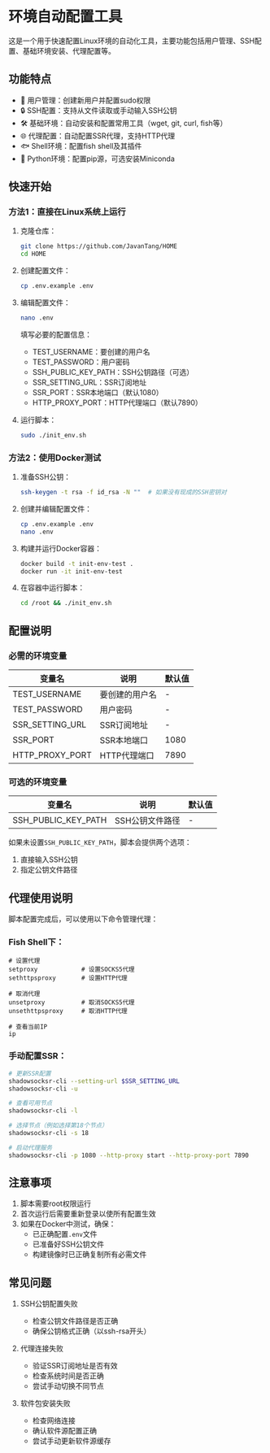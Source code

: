 # 环境自动配置工具

这是一个用于快速配置Linux环境的自动化工具，主要功能包括用户管理、SSH配置、基础环境安装、代理配置等。

## 功能特点

- 🔑 用户管理：创建新用户并配置sudo权限
- 🔒 SSH配置：支持从文件读取或手动输入SSH公钥
- 🛠 基础环境：自动安装和配置常用工具（wget, git, curl, fish等）
- 🌐 代理配置：自动配置SSR代理，支持HTTP代理
- 🐟 Shell环境：配置fish shell及其插件
- 🐍 Python环境：配置pip源，可选安装Miniconda

## 快速开始

### 方法1：直接在Linux系统上运行

1. 克隆仓库：
   ```bash
   git clone https://github.com/JavanTang/HOME
   cd HOME
   ```

2. 创建配置文件：
   ```bash
   cp .env.example .env
   ```

3. 编辑配置文件：
   ```bash
   nano .env
   ```
   填写必要的配置信息：
   - TEST_USERNAME：要创建的用户名
   - TEST_PASSWORD：用户密码
   - SSH_PUBLIC_KEY_PATH：SSH公钥路径（可选）
   - SSR_SETTING_URL：SSR订阅地址
   - SSR_PORT：SSR本地端口（默认1080）
   - HTTP_PROXY_PORT：HTTP代理端口（默认7890）

4. 运行脚本：
   ```bash
   sudo ./init_env.sh
   ```

### 方法2：使用Docker测试

1. 准备SSH公钥：
   ```bash
   ssh-keygen -t rsa -f id_rsa -N ""  # 如果没有现成的SSH密钥对
   ```

2. 创建并编辑配置文件：
   ```bash
   cp .env.example .env
   nano .env
   ```

3. 构建并运行Docker容器：
   ```bash
   docker build -t init-env-test .
   docker run -it init-env-test
   ```

4. 在容器中运行脚本：
   ```bash
   cd /root && ./init_env.sh
   ```

## 配置说明

### 必需的环境变量

| 变量名 | 说明 | 默认值 |
|--------|------|--------|
| TEST_USERNAME | 要创建的用户名 | - |
| TEST_PASSWORD | 用户密码 | - |
| SSR_SETTING_URL | SSR订阅地址 | - |
| SSR_PORT | SSR本地端口 | 1080 |
| HTTP_PROXY_PORT | HTTP代理端口 | 7890 |

### 可选的环境变量

| 变量名 | 说明 | 默认值 |
|--------|------|--------|
| SSH_PUBLIC_KEY_PATH | SSH公钥文件路径 | - |

如果未设置`SSH_PUBLIC_KEY_PATH`，脚本会提供两个选项：
1. 直接输入SSH公钥
2. 指定公钥文件路径

## 代理使用说明

脚本配置完成后，可以使用以下命令管理代理：

### Fish Shell下：
```fish
# 设置代理
setproxy            # 设置SOCKS5代理
sethttpsproxy       # 设置HTTP代理

# 取消代理
unsetproxy          # 取消SOCKS5代理
unsethttpsproxy     # 取消HTTP代理

# 查看当前IP
ip
```

### 手动配置SSR：
```bash
# 更新SSR配置
shadowsocksr-cli --setting-url $SSR_SETTING_URL
shadowsocksr-cli -u

# 查看可用节点
shadowsocksr-cli -l

# 选择节点（例如选择第18个节点）
shadowsocksr-cli -s 18

# 启动代理服务
shadowsocksr-cli -p 1080 --http-proxy start --http-proxy-port 7890
```

## 注意事项

1. 脚本需要root权限运行
2. 首次运行后需要重新登录以使所有配置生效
3. 如果在Docker中测试，确保：
   - 已正确配置`.env`文件
   - 已准备好SSH公钥文件
   - 构建镜像时已正确复制所有必需文件

## 常见问题

1. SSH公钥配置失败
   - 检查公钥文件路径是否正确
   - 确保公钥格式正确（以ssh-rsa开头）

2. 代理连接失败
   - 验证SSR订阅地址是否有效
   - 检查系统时间是否正确
   - 尝试手动切换不同节点

3. 软件包安装失败
   - 检查网络连接
   - 确认软件源配置正确
   - 尝试手动更新软件源缓存

